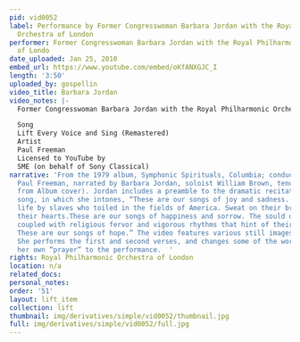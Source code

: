 ```yaml
---
pid: vid0052
label: Performance by Former Congresswoman Barbara Jordan with the Royal Philharmonic
  Orchestra of London
performer: Former Congresswoman Barbara Jordan with the Royal Philharmonic Orchestra
  of Londo
date_uploaded: Jan 25, 2010
embed_url: https://www.youtube.com/embed/oKfANXGJC_I
length: '3:50'
uploaded_by: gospellin
video_title: Barbara Jordan
video_notes: |-
  Former Congresswoman Barbara Jordan with the Royal Philharmonic Orchestra of London

  Song
  Lift Every Voice and Sing (Remastered)
  Artist
  Paul Freeman
  Licensed to YouTube by
  SME (on behalf of Sony Classical)
narrative: 'From the 1979 album, Symphonic Spirituals, Columbia; conducted by Dr.
  Paul Freeman, narrated by Barbara Jordan, soloist William Brown, tenor (information
  from Album cover). Jordan includes a preamble to the dramatic recitation of the
  song, in which she intones, “These are our songs of joy and sadness. They were given
  life by slaves who toiled in the fields of America. Sweat on their brows, hope in
  their hearts.These are our songs of happiness and sorrow. The sould of blackfolk,
  coupled with religious fervor and vigorous rhythms that hint of their African heritage.
  These are our songs of hope.” The video features various still images of Jordan.
  She performs the first and second verses, and changes some of the words and adds
  her own “prayer” to the performance.  '
rights: Royal Philharmonic Orchestra of London
location: n/a
related_docs: 
personal_notes: 
order: '51'
layout: lift_item
collection: lift
thumbnail: img/derivatives/simple/vid0052/thumbnail.jpg
full: img/derivatives/simple/vid0052/full.jpg
---
```

